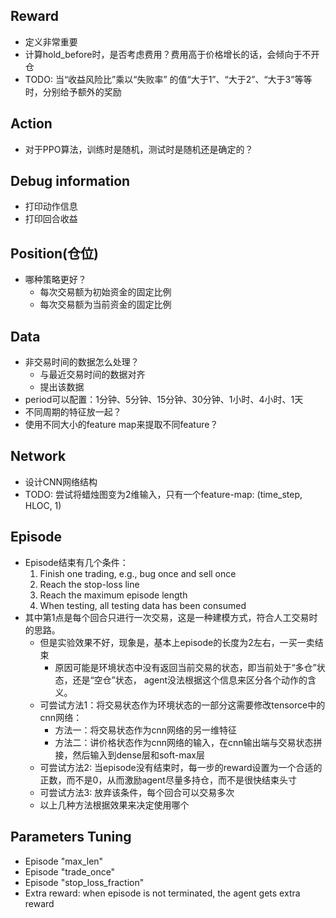## Reward
* 定义非常重要
* 计算hold_before时，是否考虑费用？费用高于价格增长的话，会倾向于不开仓
* TODO: 当“收益风险比”乘以“失败率” 的值“大于1”、“大于2”、“大于3”等等时，分别给予额外的奖励

## Action
* 对于PPO算法，训练时是随机，测试时是随机还是确定的？

## Debug information
* 打印动作信息
* 打印回合收益

## Position(仓位)
* 哪种策略更好？
    * 每次交易额为初始资金的固定比例
    * 每次交易额为当前资金的固定比例
    
## Data
* 非交易时间的数据怎么处理？
    * 与最近交易时间的数据对齐
    * 提出该数据 
* period可以配置：1分钟、5分钟、15分钟、30分钟、1小时、4小时、1天
* 不同周期的特征放一起？
* 使用不同大小的feature map来提取不同feature？

## Network
* 设计CNN网络结构
* TODO: 尝试将蜡烛图变为2维输入，只有一个feature-map: (time_step, HLOC, 1)

## Episode
* Episode结束有几个条件：
    1. Finish one trading, e.g., bug once and sell once
    2. Reach the stop-loss line
    3. Reach the maximum episode length
    4. When testing, all testing data has been consumed
* 其中第1点是每个回合只进行一次交易，这是一种建模方式，符合人工交易时的思路。
    * 但是实验效果不好，现象是，基本上episode的长度为2左右，一买一卖结束
        * 原因可能是环境状态中没有返回当前交易的状态，即当前处于“多仓”状态，还是“空仓”状态，
agent没法根据这个信息来区分各个动作的含义。
    * 可尝试方法1：将交易状态作为环境状态的一部分这需要修改tensorce中的cnn网络：
        * 方法一：将交易状态作为cnn网络的另一维特征
        * 方法二：讲价格状态作为cnn网络的输入，在cnn输出端与交易状态拼接，然后输入到dense层和soft-max层
    * 可尝试方法2: 当episode没有结束时，每一步的reward设置为一个合适的正数，而不是0，从而激励agent尽量多持仓，而不是很快结束头寸
    * 可尝试方法3: 放弃该条件，每个回合可以交易多次
    * 以上几种方法根据效果来决定使用哪个
    
## Parameters Tuning
* Episode "max_len"
* Episode "trade_once"
* Episode "stop_loss_fraction"  
* Extra reward: when episode is not terminated, the agent gets extra reward
